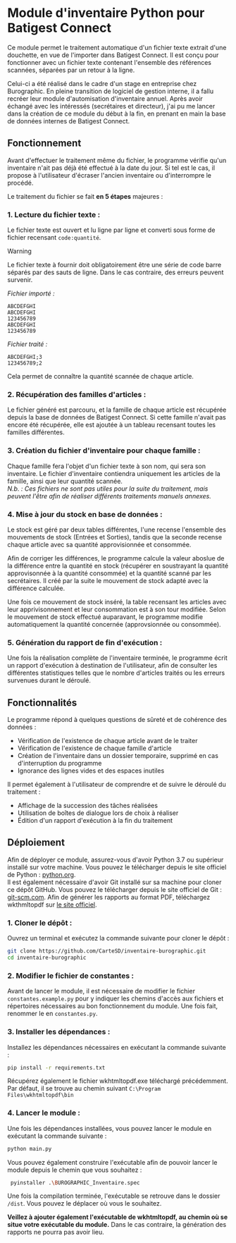 # Module d'inventaire Python pour Batigest Connect
Ce module permet le traitement automatique d'un fichier texte extrait d'une douchette, en vue de l'importer dans Batigest Connect. Il est conçu pour fonctionner avec un fichier texte contenant l'ensemble des références scannées, séparées par un retour à la ligne.  

Celui-ci a été réalisé dans le cadre d'un stage en entreprise chez Burographic. En pleine transition de logiciel de gestion interne, il a fallu recréer leur module d'automisation d'inventaire annuel. Après avoir échangé avec les intéressés (secrétaires et directeur), j'ai pu me lancer dans la création de ce module du début à la fin, en prenant en main la base de données internes de Batigest Connect.

## Fonctionnement 
Avant d'effectuer le traitement même du fichier, le programme vérifie qu'un inventaire n'ait pas déjà été effectué à la date du jour. Si tel est le cas, il propose à l'utilisateur d'écraser l'ancien inventaire ou d'interrompre le procédé.

Le traitement du fichier se fait **en 5 étapes** majeures :
### 1. **Lecture du fichier texte** :  

Le fichier texte est ouvert et lu ligne par ligne et converti sous forme de fichier recensant `code:quantité`.  

> [!WARNING]
> Le fichier texte à fournir doit obligatoirement être une série de code barre séparés par des sauts de ligne.
> Dans le cas contraire, des erreurs peuvent survenir.

*Fichier importé :*
```
ABCDEFGHI
ABCDEFGHI
123456789
ABCDEFGHI
123456789
```

*Fichier traité :*
```
ABCDEFGHI;3
123456789;2
```

Cela permet de connaître la quantité scannée de chaque article.

### 2. **Récupération des familles d'articles** : 

Le fichier généré est parcouru, et la famille de chaque article est récupérée depuis la base de données de Batigest Connect. Si cette famille n'avait pas encore été récupérée, elle est ajoutée à un tableau recensant toutes les familles différentes.

### 3. **Création du fichier d'inventaire pour chaque famille** :

Chaque famille fera l'objet d'un fichier texte à son nom, qui sera son inventaire. Le fichier d'inventaire contiendra uniquement les articles de la famille, ainsi que leur quantité scannée.  
*N.b. : Ces fichiers ne sont pas utiles pour la suite du traitement, mais peuvent l'être afin de réaliser différents traitements manuels annexes.*

### 4. **Mise à jour du stock en base de données** :

Le stock est géré par deux tables différentes, l'une recense l'ensemble des mouvements de stock (Entrées et Sorties), tandis que la seconde recense chaque article avec sa quantité approvisionnée et consommée.

Afin de corriger les différences, le programme calcule la valeur aboslue de la différence entre la quantité en stock (récupérer en soustrayant la quantité approvisonnée à la quantité consommée) et la quantité scanné par les secrétaires. Il créé par la suite le mouvement de stock adapté avec la différence calculée.

Une fois ce mouvement de stock inséré, la table recensant les articles avec leur apprivisonnement et leur consommation est à son tour modifiée. Selon le mouvement de stock effectué auparavant, le programme modifie automatiquement la quantité concernée (approvsionnée ou consommée).

### 5. **Génération du rapport de fin d'exécution** :

Une fois la réalisation complète de l'inventaire terminée, le programme écrit un rapport d'exécution à destination de l'utilisateur, afin de consulter les différentes statistiques telles que le nombre d'articles traités ou les erreurs survenues durant le déroulé.

## Fonctionnalités

Le programme répond à quelques questions de sûreté et de cohérence des données :
- Vérification de l'existence de chaque article avant de le traiter
- Vérification de l'existence de chaque famille d'article
- Création de l'inventaire dans un dossier temporaire, supprimé en cas d'interruption du programme
- Ignorance des lignes vides et des espaces inutiles

Il permet également à l'utilisateur de comprendre et de suivre le déroulé du traitement :
- Affichage de la succession des tâches réalisées
- Utilisation de boîtes de dialogue lors de choix à réaliser
- Édition d'un rapport d'exécution à la fin du traitement


## Déploiement

Afin de déployer ce module, assurez-vous d'avoir Python 3.7 ou supérieur installé sur votre machine. Vous pouvez le télécharger depuis le site officiel de Python : [python.org](https://www.python.org/downloads/).  
Il est également nécessaire d'avoir Git installé sur sa machine pour cloner ce dépôt GitHub. Vous pouvez le télécharger depuis le site officiel de Git : [git-scm.com](https://git-scm.com/downloads).
Afin de générer les rapports au format PDF, téléchargez wkthmltopdf sur [le site officiel](https://wkhtmltopdf.org/downloads.html).
### 1. **Cloner le dépôt** :
Ouvrez un terminal et exécutez la commande suivante pour cloner le dépôt :
```bash
git clone https://github.com/CarteSD/inventaire-burographic.git
cd inventaire-burographic
```

### 2. **Modifier le fichier de constantes** :
Avant de lancer le module, il est nécessaire de modifier le fichier `constantes.example.py` pour y indiquer les chemins d'accès aux fichiers et répertoires nécessaires au bon fonctionnement du module. Une fois fait, renommer le en `constantes.py`.

### 3. **Installer les dépendances** :
Installez les dépendances nécessaires en exécutant la commande suivante :
```bash
pip install -r requirements.txt
```
Récupérez également le fichier wkhtmltopdf.exe téléchargé précédemment. Par défaut, il se trouve au chemin suivant `C:\Program Files\wkhtmltopdf\bin`

### 4. **Lancer le module** :
Une fois les dépendances installées, vous pouvez lancer le module en exécutant la commande suivante :
```bash
python main.py
```

Vous pouvez également construire l'exécutable afin de pouvoir lancer le module depuis le chemin que vous souhaitez :
```bash
 pyinstaller .\BUROGRAPHIC_Inventaire.spec
```

Une fois la compilation terminée, l'exécutable se retrouve dans le dossier `/dist`. Vous pouvez le déplacer où vous le souhaitez.

**Veillez à ajouter également l'exécutable de wkhtmltopdf, au chemin où se situe votre exécutable du module.** Dans le cas contraire, la génération des rapports ne pourra pas avoir lieu.